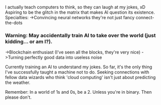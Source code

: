 I actually teach computers to think, so they can laugh at my jokes, xD
Aspiring to be the glitch in the matrix that makes AI question its existence.
Specialties:
 ->Convincing neural networks they're not just fancy connect-the-dots
 ### Warning: May accidentally train AI to take over the world (just kidding... or am I?).
 ->Blockchain enthusiast (I've seen all the blocks, they're very nice)
 ->Turning perfectly good data into useless noise

Currently training an AI to understand my jokes. So far, it's the only thing I've successfully taught a machine not to do.
Seeking connections with fellow data wizards who think 'cloud computing' isn't just about predicting the weather.

Remember: In a world of 1s and 0s, be a 2. Unless you're in binary. Then please don't.
